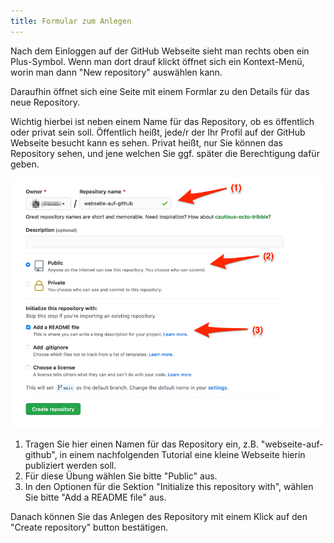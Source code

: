 ```yaml
---
title: Formular zum Anlegen
---
```


Nach dem Einloggen auf der GitHub Webseite sieht man rechts oben ein Plus-Symbol.
Wenn man dort drauf klickt öffnet sich ein Kontext-Menü, worin man dann "New repository" auswählen kann.

Daraufhin öffnet sich eine Seite mit einem Formlar zu den Details für das neue Repository.

Wichtig hierbei ist neben einem Name für das Repository, ob es öffentlich oder privat sein soll.
Öffentlich heißt, jede/r der Ihr Profil auf der GitHub Webseite besucht kann es sehen.
Privat heißt, nur Sie können das Repository sehen, und jene welchen Sie ggf. später die Berechtigung dafür geben.

![Formular zum Anlegen von Repository](img/create-repository-form.png)

1. Tragen Sie hier einen Namen für das Repository ein, z.B. "webseite-auf-github", in einem nachfolgenden Tutorial eine kleine Webseite hierin publiziert werden soll.
2. Für diese Übung wählen Sie bitte "Public" aus.
3. In den Optionen für die Sektion "Initialize this repository with", wählen Sie bitte "Add a README file" aus.

Danach können Sie das Anlegen des Repository mit einem Klick auf den "Create repository" button bestätigen.
